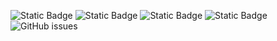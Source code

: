 ![Static Badge](https://img.shields.io/badge/blacklists-60-000000) ![Static Badge](https://img.shields.io/badge/blacklisted-2672976-cc0000) ![Static Badge](https://img.shields.io/badge/whitelisted-2245-00CC00) ![Static Badge](https://img.shields.io/badge/streaming_blacklist-28107-000000) ![GitHub issues](https://img.shields.io/github/issues/fabriziosalmi/blacklists)
